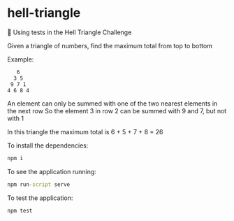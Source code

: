 # hell-triangle
:metal: Using tests in the Hell Triangle Challenge

Given a triangle of numbers, find the maximum total from top to bottom

Example:
```
   6
  3 5
 9 7 1
4 6 8 4
```
An element can only be summed with one of the two nearest elements in the next row
So the element 3 in row 2 can be summed with 9 and 7, but not with 1

In this triangle the maximum total is 6 + 5 + 7 + 8 = 26

To install the dependencies:
```cmd
npm i
```

To see the application running:
```cmd
npm run-script serve
```

To test the application:
```cmd
npm test
```
